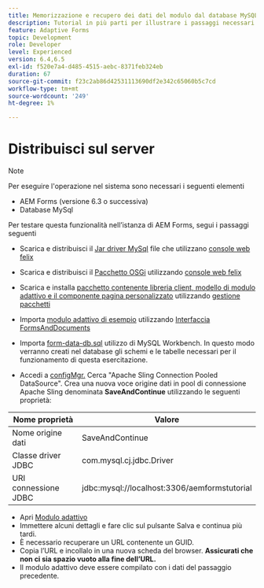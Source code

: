 ```yaml
---
title: Memorizzazione e recupero dei dati del modulo dal database MySQL - Distribuzione
description: Tutorial in più parti per illustrare i passaggi necessari per l’archiviazione e il recupero dei dati del modulo
feature: Adaptive Forms
topic: Development
role: Developer
level: Experienced
version: 6.4,6.5
exl-id: f520e7a4-d485-4515-aebc-8371feb324eb
duration: 67
source-git-commit: f23c2ab86d42531113690df2e342c65060b5c7cd
workflow-type: tm+mt
source-wordcount: '249'
ht-degree: 1%

---
```


# Distribuisci sul server

>[!NOTE]
>
>Per eseguire l&#39;operazione nel sistema sono necessari i seguenti elementi
>
>* AEM Forms (versione 6.3 o successiva)
>* Database MySql

Per testare questa funzionalità nell’istanza di AEM Forms, segui i passaggi seguenti

* Scarica e distribuisci il [Jar driver MySql](assets/mysqldriver.jar) file che utilizzano [console web felix](http://localhost:4502/system/console/bundles)
* Scarica e distribuisci il [Pacchetto OSGi](assets/SaveAndContinue.SaveAndContinue.core-1.0-SNAPSHOT.jar) utilizzando [console web felix](http://localhost:4502/system/console/bundles)
* Scarica e installa [pacchetto contenente libreria client, modello di modulo adattivo e il componente pagina personalizzato](assets/store-and-fetch-af-with-data.zip) utilizzando [gestione pacchetti](http://localhost:4502/crx/packmgr/index.jsp)
* Importa [modulo adattivo di esempio](assets/sample-adaptive-form.zip) utilizzando [Interfaccia FormsAndDocuments](http://localhost:4502/aem/forms.html/content/dam/formsanddocuments)

* Importa [form-data-db.sql](assets/form-data-db.sql) utilizzo di MySQL Workbench. In questo modo verranno creati nel database gli schemi e le tabelle necessari per il funzionamento di questa esercitazione.
* Accedi a [configMgr.](http://localhost:4502/system/console/configMgr) Cerca &quot;Apache Sling Connection Pooled DataSource&quot;. Crea una nuova voce origine dati in pool di connessione Apache Sling denominata **SaveAndContinue** utilizzando le seguenti proprietà:

| Nome proprietà | Valore |
| ------------------------|---------------------------------------|
| Nome origine dati | SaveAndContinue |
| Classe driver JDBC | com.mysql.cj.jdbc.Driver |
| URI connessione JDBC | jdbc:mysql://localhost:3306/aemformstutorial |

* Apri [Modulo adattivo](http://localhost:4502/content/dam/formsanddocuments/demostoreandretrieveformdata/jcr:content?wcmmode=disabled)
* Immettere alcuni dettagli e fare clic sul pulsante Salva e continua più tardi.
* È necessario recuperare un URL contenente un GUID.
* Copia l’URL e incollalo in una nuova scheda del browser. **Assicurati che non ci sia spazio vuoto alla fine dell’URL.**
* Il modulo adattivo deve essere compilato con i dati del passaggio precedente.
